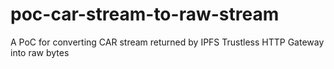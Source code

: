 # poc-car-stream-to-raw-stream

A PoC for converting CAR stream returned by IPFS Trustless HTTP Gateway into raw bytes
